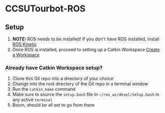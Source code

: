 # CCSUTourbot-ROS

## Setup
1. **NOTE:** ROS needs to be installed! If you don't have ROS installed, install [ROS Kinetic](http://wiki.ros.org/kinetic/Installation)
2. Once ROS is installed, proceed to setting up a Catkin Workspace [Create a Workspace](http://wiki.ros.org/catkin/Tutorials/create_a_workspace)

### Already have Catkin Workspace setup?
1. Clone this Git repo into a directory of your choice
2. Change into the root directory of the Git repo in a terminal window
3. Run the ```catkin_make``` command
4. Make sure to source the ```setup.bash``` file in `~/ros_ws/devel/setup.bash` in any active ```terminal```
5. Boom, should be all set to go from there
